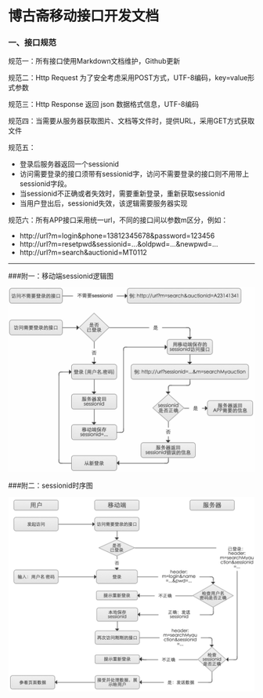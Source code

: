 # 博古斋移动接口开发文档

### 一、接口规范

规范一：所有接口使用Markdown文档维护，Github更新
 
规范二：Http Request 为了安全考虑采用POST方式，UTF-8编码，key=value形式参数
 
规范三：Http Response 返回 json 数据格式信息，UTF-8编码
 
规范四：当需要从服务器获取图片、文档等文件时，提供URL，采用GET方式获取文件
 
规范五：

- 登录后服务器返回一个sessionid
- 访问需要登录的接口须带有sessionid字，访问不需要登录的接口则不用带上sessionid字段。 
- 当sessionid不正确或者失效时，需要重新登录，重新获取sessionid
- 当用户登出后，sessionid失效，该逻辑需要服务器实现

 
规范六：所有APP接口采用统一url，不同的接口间以参数m区分，例如：  

- http://url?m=login&phone=13812345678&password=123456
- http://url?m=resetpwd&sessionid=...&oldpwd=...&newpwd=...
- http://url?m=search&auctionid=MT0112

--- 

###附一：移动端sessionid逻辑图

<img src="res/sessionid_logic.png" width="650"></img> 

###附二：sessionid时序图

<img src="res/sessionid_time_logic.png" width="650"></img> 